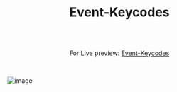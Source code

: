 <h1 align="center">Event-Keycodes</h1><br>
<br>
<p align="center">
For Live preview: <a href="https://ash-win-n.github.io/event-keycodes/">Event-Keycodes</a></p><br>

<p align="center">


![image](https://user-images.githubusercontent.com/70138036/186717318-57d83054-df1a-4edf-9f27-1e151ac300e9.png)


</p>
